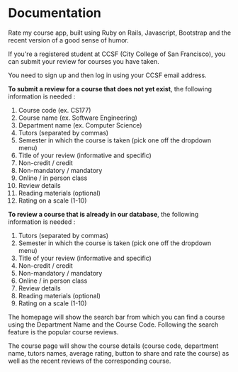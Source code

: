 # Documentation

Rate my course app, built using Ruby on Rails, Javascript, Bootstrap and the recent version of a good sense of humor.

If you're a registered student at CCSF (City College of San Francisco), you can submit your review for courses you have taken.

You need to sign up and then log in using your CCSF email address.

<b>To submit a review for a course that does not yet exist</b>, the following information is needed :

1. Course code (ex. CS177)
2. Course name (ex. Software Engineering)
3. Department name (ex. Computer Science)
4. Tutors (separated by commas)
5. Semester in which the course is taken (pick one off the dropdown menu)
6. Title of your review (informative and specific)
7. Non-credit / credit
8. Non-mandatory / mandatory
9. Online / in person class
10. Review details
11. Reading materials (optional)
12. Rating on a scale (1-10)

<b>To review a course that is already in our database</b>, the following information is needed :
1. Tutors (separated by commas)
2. Semester in which the course is taken (pick one off the dropdown menu)
3. Title of your review (informative and specific)
4. Non-credit / credit
5. Non-mandatory / mandatory
6. Online / in person class
7. Review details
8. Reading materials (optional)
9. Rating on a scale (1-10)

The homepage will show the search bar from which you can find a course using the Department Name and the Course Code. Following the search feature is the popular course reviews.

The course page will show the course details (course code, department name, tutors names, average rating, button to share and rate the course) as well as the recent reviews of the corresponding course.
